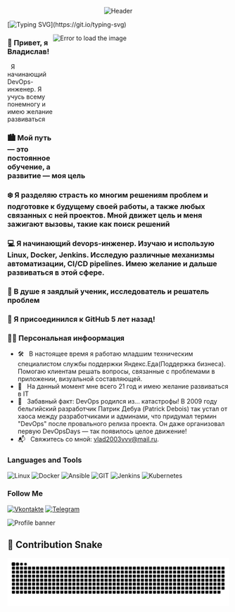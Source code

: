 <p align="center">
  <img src="https://github.com/exeleron07/exeleron07/blob/9ce59d637ec96153771efb9ff02da73c26d7c0c4/assets/55b2e5ee-cd08-4c7d-a29f-893205d33be9%20(1).gif" alt="Header" width="500">
</p>

[![Typing SVG](https://readme-typing-svg.demolab.com?font=Fira+Code&pause=1000&width=435&lines=Junior+DevOps+Engineer;Always+Learning+Always+Curios;)](https://git.io/typing-svg)

<img boder="2px" src="https://raw.githubusercontent.com/MicaelliMedeiros/micaellimedeiros/master/image/computer-illustration.png" min-width="400px" max-width="400px" width="400px" height="300px" align="right" alt="Error to load the image">

<div align="left">
  <h3> 👋 Привет, я Владислав! </h3>
  <p>&nbsp; Я начинающий DevOps-инженер. Я учусь всему понемногу и имею желание развиваться</p>
  <h3>🏙️ Мой путь — это постоянное обучение, а развитие — моя цель</h3>
  <h3>❄️ Я разделяю страсть ко многим решениям проблем и подготовке к будущему своей работы, а также любых связанных с ней проектов. Мной движет цель и меня зажигают вызовы, такие как поиск решений </h3>
  <h3>💻 Я начинающий devops-инженер. Изучаю и использую Linux, Docker, Jenkins. Исследую различные механизмы автоматизации, CI/CD pipelines. Имею желание и дальше развиваться в этой сфере. </h3>
  <h3>🤔 В душе я заядлый ученик, исследователь и решатель проблем</h3>
  <h3>📆 Я присоединился к GitHub 5 лет назад!</h3>
</div>

### 👨‍🎓 Персональная инфоормация

- 🛠 &nbsp; В настоящее время я работаю младшим техническим специалистом службы поддержки Яндекс.Еда(Поддержка бизнеса). Помогаю клиентам решать вопросы, связанные с проблемами в приложении, визуальной составляющей. 
- 🚀 &nbsp; На данный момент мне всего 21 год и имею желание развиваться в IT
- 👾 &nbsp; Забавный факт: DevOps родился из... катастрофы! В 2009 году бельгийский разработчик Патрик Дебуа (Patrick Debois) так устал от хаоса между разработчиками и админами, что придумал термин "DevOps" после провального релиза проекта. Он даже организовал первую DevOpsDays — так появилось целое движение!
- 📬 &nbsp; Свяжитесь со мной: <vlad2003vvv@mail.ru>.

### Languages and Tools
![Linux](https://img.shields.io/badge/-Linux-010409?style=for-the-badge&logo=linux)
![Docker](https://img.shields.io/badge/-Docker-010409?style=for-the-badge&logo=docker)
![Ansible](https://img.shields.io/badge/-Ansible-010409?style=for-the-badge&logo=ansible)
![GIT](https://img.shields.io/badge/-GIT-010409?style=for-the-badge&logo=git)
![Jenkins](https://img.shields.io/badge/-Jenkins-010409?style=for-the-badge&logo=jenkins)
![Kubernetes](https://img.shields.io/badge/-Kubernetes-010409?style=for-the-badge&logo=kubernetes)

### Follow Me
[![Vkontakte](https://img.shields.io/badge/-VKONTAKTE-010409?style=for-the-badge&logo=VK)](https://vk.com/vlad_versh)
[![Telegram](https://img.shields.io/badge/-Telegram-010409?style=for-the-badge&logo=Telegram)](https://t.me/exeleron01)

![Profile banner](https://i.imgur.com/VNP2tTx.gif)

## 🐍 Contribution Snake

<picture>
  <source
    media="(prefers-color-scheme: dark)"
    srcset="https://raw.githubusercontent.com/platane/snk/output/github-contribution-grid-snake-dark.svg"
  />
  <source
    media="(prefers-color-scheme: light)"
    srcset="https://raw.githubusercontent.com/platane/snk/output/github-contribution-grid-snake.svg"
  />
  <img
    alt="github contribution grid snake animation"
    src="https://raw.githubusercontent.com/platane/snk/output/github-contribution-grid-snake.svg"
  />
</picture>

